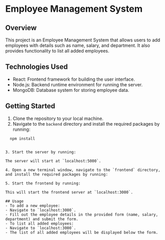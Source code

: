 # Employee Management System

## Overview
This project is an Employee Management System that allows users to add employees with details such as name, salary, and department. It also provides functionality to list all added employees.

## Technologies Used
- React: Frontend framework for building the user interface.
- Node.js: Backend runtime environment for running the server.
- MongoDB: Database system for storing employee data.

## Getting Started
1. Clone the repository to your local machine.
2. Navigate to the `backend` directory and install the required packages by running:

``` cd backend
  npm install 


3. Start the server by running:

The server will start at `localhost:5000`.

4. Open a new terminal window, navigate to the `frontend` directory, and install the required packages by running:

5. Start the frontend by running:

This will start the frontend server at `localhost:3000`.

## Usage
- To add a new employee:
- Navigate to `localhost:3000`.
- Fill out the employee details in the provided form (name, salary, department) and submit the form.
- To list all added employees:
- Navigate to `localhost:3000`.
- The list of all added employees will be displayed below the form.

